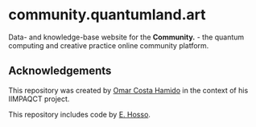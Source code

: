 # community.quantumland.art

Data- and knowledge-base website for the **Community.** - the quantum computing and creative practice online community platform.


## Acknowledgements

This repository was created by [Omar Costa Hamido](https://omarcostahamido.com) in the context of his IIMPAQCT project.

This repository includes code by [E. Hosso](https://www.hosso.co/).
